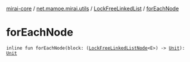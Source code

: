 [mirai-core](../../index.md) / [net.mamoe.mirai.utils](../index.md) / [LockFreeLinkedList](index.md) / [forEachNode](./for-each-node.md)

# forEachNode

`inline fun forEachNode(block: (`[`LockFreeLinkedListNode`](../-lock-free-linked-list-node/index.md)`<E>) -> `[`Unit`](https://kotlinlang.org/api/latest/jvm/stdlib/kotlin/-unit/index.html)`): `[`Unit`](https://kotlinlang.org/api/latest/jvm/stdlib/kotlin/-unit/index.html)